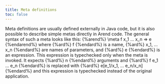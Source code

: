 ```yaml
---
title: Meta definitions
toc: false
---
```


Meta definitions are usually defined externally in Java code, but it is also possible to describe simple metas directly in Arend code.
The general syntax of such a meta looks like this:
{%arend%}
\meta f x_1 ... x_n => e
{%endarend%}
where {%ard%} f {%endard%} is a name, {%ard%} x_1, ... x_n {%endard%} are names of parameters, and {%ard%} e {%endard%} is an expression.
This expression is typechecked only when the meta is invoked.
It expects {%ard%} n {%endard%} arguments and {%ard%} f e_1 ... e_n {%endard%} is replaced with {%ard%} e[e_1/x_1, ... e_n/x_n] {%endard%} and this expression is typechecked instead of the original application.
